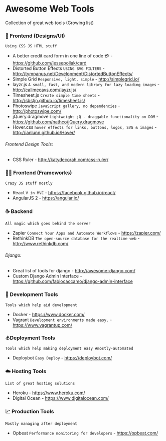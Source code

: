 # Awesome Web Tools
Collection of great web tools (Growing list)

### :information_desk_person: Frontend (Designs/UI) 
`Using CSS JS HTML stuff`
- A better credit card form in one line of code :credit_card: - https://github.com/jessepollak/card
- Distorted Button Effects `USING SVG FILTERS` - http://tympanus.net/Development/DistortedButtonEffects/
- Simple Grid `Responsive, light, simple` - http://simplegrid.io/
- layzr.js `A small, fast, and modern library for lazy loading images` - http://callmecavs.com/layzr.js/
- Timesheet.js `Create simple time sheets` - http://sbstjn.github.io/timesheet.js/
- Photoswipe `JavaScript gallery, no dependencies` - http://photoswipe.com/
- jQuery.dragmove `Lightweight jQ - draggable functionality on DOM` - https://github.com/nathco/jQuery.dragmove
- Hover.css `hover effects for links, buttons, logos, SVG & images` - http://ianlunn.github.io/Hover/


###### Frontend Design Tools:
- CSS Ruler - http://katydecorah.com/css-ruler/

### :guardsman: Frontend (Frameworks)
`Crazy JS stuff mostly`
- React `V in MVC` - https://facebook.github.io/react/
- AngularJS 2 - https://angular.io/

### :coffee: Backend
`All magic which goes behind the server`
- Zapier `Connect Your Apps and Automate Workflows` - https://zapier.com/
- RethinkDB `The open-source database for the realtime web` - http://www.rethinkdb.com/


###### Django:
- Great list of tools for django - http://awesome-django.com/
- Custom Django Admin Interface - https://github.com/fabiocaccamo/django-admin-interface

### :pencil: Development Tools
`Tools which help aid development`
- Docker - https://www.docker.com/
- Vagrant `Development environments made easy.` - https://www.vagrantup.com/

### :anchor:Deployment Tools
`Tools which help making deployment easy #mostly-automated`
- Deploybot `Easy Deploy` - https://deploybot.com/

### :cloud: Hosting Tools
`List of great hosting solutions`
- Heroku - https://www.heroku.com/
- Digital Ocean - https://www.digitalocean.com/

### :chart_with_upwards_trend: Production Tools
`Mostly managing after deployment`
- Opbeat `Performance monitoring for developers` - https://opbeat.com/
